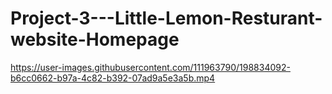 # Project-3---Little-Lemon-Resturant-website-Homepage

https://user-images.githubusercontent.com/111963790/198834092-b6cc0662-b97a-4c82-b392-07ad9a5e3a5b.mp4

